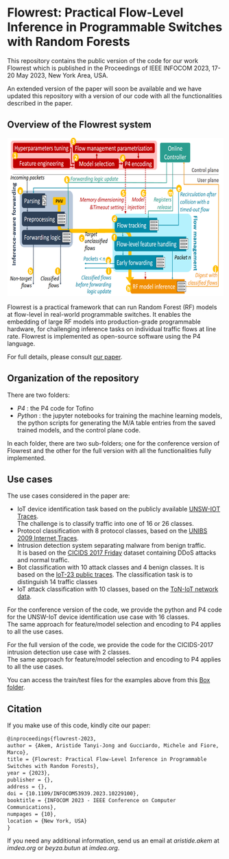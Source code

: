 # Flowrest: Practical Flow-Level Inference in Programmable Switches with Random Forests

This repository contains the public version of the code for our work Flowrest which is published in the Proceedings of IEEE INFOCOM 2023, 17-20 May 2023, New York Area, USA.

An extended version of the paper will soon be available and we have updated this repository with a version of our code with all the functionalities described in the paper.

## Overview of the Flowrest system
<img src="flowrest.png" alt="Flowrest Overview" style="height: 370px; width:650px;"/>  

Flowrest is a practical framework that can run Random Forest (RF) models at flow-level in real-world programmable switches. It
enables the embedding of large RF models into production-grade programmable hardware, for challenging inference tasks
on individual traffic flows at line rate. Flowrest is implemented as open-source software using the P4 language.

For full details, please consult <a href="https://dspace.networks.imdea.org/handle/20.500.12761/1649">our paper</a>.

## Organization of the repository  
There are two folders:  
<!-- - _Data_ : information on how to access the data  -->
- _P4_ : the P4 code for Tofino
- _Python_ : the jupyter notebooks for training the machine learning models, the python scripts for generating the M/A table entries from the saved trained models, and the control plane code.

In each folder, there are two sub-folders; one for the conference version of Flowrest and the other for the full version with all the functionalities fully implemented.

## Use cases
The use cases considered in the paper are: 
- IoT device identification task based on the publicly available <a href="https://iotanalytics.unsw.edu.au/iottraces.html">UNSW-IOT Traces</a>. <br>The challenge is to classify traffic into one of 16 or 26 classes. 
- Protocol classification with 8 protocol classes, based on the <a href="http://netweb.ing.unibs.it/~ntw/tools/traces/">UNIBS 2009 Internet Traces</a>.
- Intrusion detection system separating malware from benign traffic. <br> It is based on the <a href="https://www.unb.ca/cic/datasets/ids-2017.html">CICIDS 2017 Friday</a> dataset containing DDoS attacks and normal traffic.
- Bot classification with 10 attack classes and 4 benign classes. It is based on the <a href="https://www.stratosphereips.org/datasets-iot23">IoT-23 public traces</a>. The classification task is to distinguish 14 traffic classes
- IoT attack classification with 10 classes, based on the <a href="https://research.unsw.edu.au/projects/toniot-datasets">ToN-IoT network data</a>. 

For the conference version of the code, we provide the python and P4 code for the UNSW-IoT device identification use case with 16 classes. <br> The same approach for feature/model selection and encoding to P4 applies to all the use cases.

For the full version of the code, we provide the code for the CICIDS-2017 intrusion detection use case with 2 classes. <br> The same approach for feature/model selection and encoding to P4 applies to all the use cases.

You can access the train/test files for the examples above from this <a href="https://box.networks.imdea.org/s/xV7P5bunjxbiSh1">Box folder</a>.


## Citation
If you make use of this code, kindly cite our paper:  
```
@inproceedings{flowrest-2023,
author = {Akem, Aristide Tanyi-Jong and Gucciardo, Michele and Fiore, Marco},
title = {Flowrest: Practical Flow-Level Inference in Programmable Switches with Random Forests},
year = {2023},
publisher = {},
address = {},
doi = {10.1109/INFOCOM53939.2023.10229100},
booktitle = {INFOCOM 2023 - IEEE Conference on Computer Communications},
numpages = {10},
location = {New York, USA}
}
```

If you need any additional information, send us an email at _aristide.akem_ at _imdea.org_ or _beyza.butun_ at _imdea.org_.


